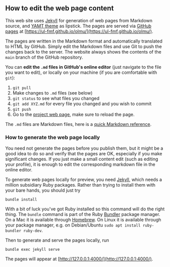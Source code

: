 

## How to edit the web page content

This web site uses [Jekyll](https://jekyllrb.com) for generation of web pages from Markdown source, 
and [YAMT theme](http://jekyllthemes.org/themes/jekyll-yamt/) as lipstick. 
The pages are served via [GitHub pages](https://guides.github.com/features/pages/) 
at [https://ul-fmf.github.io/olmu/](https://ul-fmf.github.io/olmu/).

The pages are written in the Markdown format and automatically translated to HTML by
GitHub. Simply edit the Markdown files and use Git to push the changes back to the server.
The website always shows the contents of the `main` branch of the GitHub repository.

You can **edit the `.md` files in GitHub's online editor** (just navigate to the file you want to edit), 
or locally on your machine (if you are comfortable with `git`):

1. `git pull`
2. Make changes to `.md` files (see below)
3. `git status` to see what files you changed
4. `git add XYZ.md` for every file you changed and you wish to commit
5. `git push`
6. Go to the [project web page](https://imfm-si.github.io/cimm-site/), make sure to reload the page.

The `.md` files are Markdown files, here is a [quick Markdown reference](https://guides.github.com/features/mastering-markdown/).

### How to generate the web page locally

You need not generate the pages before you publish them, but it might be a good idea to do
so and verify that the pages are OK, especially if you make significant changes.
If you just make a small content edit (such as editing your profile), it is enough to edit the corresponding markdown file in the online editor.

To generate web pages locally for preview, you need [Jekyll](https://jekyllrb.com), which
needs a million subsidiary Ruby packages. Rather than trying to install them with your
bare hands, you should just try

    bundle install

With a bit of luck you've got Ruby installed so this command will do the right thing. The
`bundle` command is part of the Ruby [Bundler](https://bundler.io) package manager. On a
Mac it is available through [Homebrew](https://brew.sh).  On Linux it is available through
your package manager, e.g. on Debian/Ubuntu `sudo apt install ruby-bundler ruby-dev`.

Then to generate and serve the pages locally, run

    bundle exec jekyll serve

The pages will appear at [http://127.0.0.1:4000/](http://127.0.0.1:4000/).
